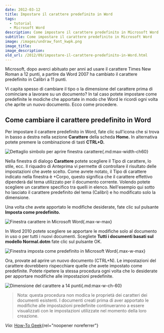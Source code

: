 ```yaml
---
date: 2012-03-12
title: Impostare il carattere predefinito in Word
tags:
  - tutorial
  - Microsoft Word
description: Come impostare il carattere predefinito in Microsoft Word
subtitle: Come impostare il carattere predefinito in Microsoft Word
image: /images/undraw_font_kwpk.png
image_title:
image_description:
old_url: /2012/09/impostare-il-carattere-predefinito-in-Word.html
---
```

Microsoft, dopo averci abituato per anni ad usare il carattere Times New Roman a 12 punti, a partire da Word 2007  ha cambiato il carattere predefinito in Calibri a 11 punti.

Vi capita spesso di cambiare il tipo o la dimensione del carattere prima di cominciare a lavorare su un documento? In tal caso potete impostare come predefinite le modiche che apportate in modo che Word le ricordi ogni volta che aprite un nuovo documento. Ecco come procedere.

## Come cambiare il carattere predefinito in Word

Per impostare il carattere predefinito in Word, fate clic sull'icona che si trova in basso  a destra nella sezione **Carattere** della scheda **Home.** In alternativa potete premere la combinazione di tasti **CTRL+D.**

![Dettaglio simbolo per aprire finestra carattere](/images/microsoft-word-aprire-finestra-carattere.png 'Per aprire la finestra Carattere potete fare clic sul simbolo visibile in basso a destra nella sezione carattere'){.md:max-width-ch60}

Nella finestra di dialogo **Carattere** potete scegliere il Tipo di carattere, lo stile, ecc.  Il riquadro di Anteprima vi permette di controllare il risultato delle impostazioni che avete scelto. Come avrete notato, il Tipo di carattere indicato nella finestra è +Corpo, questo significa che il carattere effettivo dipenderà dal tema utilizzato per il documento corrente. Volendo potete scegliere un carattere specifico tra quelli in elenco. Nell'esempio qui sotto ho lasciato il carattere predefinito del tema (Calibri) e ho modificato solo la dimensione.

Una volta che avete apportato le modifiche desiderate, fate clic sul pulsante **Imposta come predefinito.**

![Finestra carattere in Microsoft Word](/images/finestra-carattere-in-microsoft-word.png 'Per impostare il carattere predefinito scegliete la dimensione e fate clic su Imposta come predefinito'){.max-w-max}

In Word 2010 potete scegliere se apportare le modifiche solo al documento in uso o per tutti i nuovi documenti. Scegliete **Tutti i documenti basati sul modello Normal.dotm** fate clic sul pulsante OK.

![Finestra imposta come predefinito in Microsoft Word](/images/microsoft-word-imposta-carattere-predefinito.png 'Per applicare impostazioni a tutti i documenti futuri scegliete Tutti i documenti basati sul modello Normal.dtom'){.max-w-max}

Ora, provate ad aprire un nuovo documento (CTRL+N). Le impostazioni del carattere dovrebbero rispecchiare quelle che avete impostato come predefinite. Potete ripetere la stessa procedura ogni volta che lo desiderate per apportare modifiche alle impostazioni predefinite.

![Dimensione del carattere a 14 punti](/images/microsoft-word-conferma-impostazioni-predefinite-dimensione-carattere.png 'Aprendo un nuovo documento la dimensione del carattere sarà ora impostata a 14 punti'){.md:max-w-ch-60}

> Nota: questa procedura non modica le proprietà dei caratteri dei documenti esistenti. I documenti creati prima di aver apportato le modifiche alle impostazioni predefinite continueranno a essere visualizzati con le impostazioni utilizzate nel momento della loro creazione.

*Via:* [How-To Geek](http://www.howtogeek.com/howto/14826/change-the-default-font-size-in-word/){rel="noopener noreferrer"}